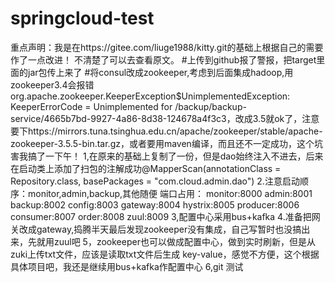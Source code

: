# springcloud-test
重点声明：我是在https://gitee.com/liuge1988/kitty.git的基础上根据自己的需要作了一点改进！ 不清楚了可以去查看原文。 
#上传到github报了警报，把target里面的jar包传上来了 #将consul改成zookeeper,考虑到后面集成hadoop,用zookeeper3.4会报错org.apache.zookeeper.KeeperException$UnimplementedException: KeeperErrorCode = Unimplemented for /backup/backup-service/4665b7bd-9927-4a86-8d38-124678a4f3c3，改成3.5就ok了，注意要下https://mirrors.tuna.tsinghua.edu.cn/apache/zookeeper/stable/apache-zookeeper-3.5.5-bin.tar.gz，或者要用maven编译，而且还不一定成功，这个坑害我搞了一下午！
1,在原来的基础上复制了一份，但是dao始终注入不进去，后来在启动类上添加了扫包的注解成功@MapperScan(annotationClass = Repository.class, basePackages = "com.cloud.admin.dao")
2.注意启动顺序：monitor,admin,backup,其他随便
端口占用：
monitor:8000
admin:8001
backup:8002
config:8003
gateway:8004
hystrix:8005
producer:8006
consumer:8007
order:8008
zuul:8009
3,配置中心采用bus+kafka
4.准备把网关改成gateway,捣腾半天最后发现zookeeper没有集成，自己写暂时也没搞出来，先就用zuul吧
5，zookeeper也可以做成配置中心，做到实时刷新，但是从zuki上传txt文件，应该是读取txt文件后生成
key-value，感觉不方便，这个根据具体项目吧，我还是继续用bus+kafka作配置中心
6,git 测试


